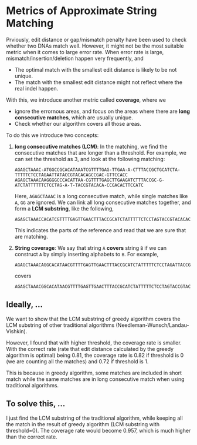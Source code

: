 # Metrics of Approximate String Matching

Prviously, edit distance or gap/mismatch penalty have been used to check whether two DNAs match well. However, it might not be the most suitable metric when it comes to large error rate. When error rate is large, mismatch/insertion/deletion happen very frequently, and

- The optimal match with the smallest edit distance is likely to be not unique.
- The match with the smallest edit distance might not reflect where the real indel happen.

With this, we introduce another metric called **coverage**, where we

- ignore the errornous areas, and focus on the areas where there are **long consecutive matches**, which are usually unique.
- Check whether our algorithm covers all those areas.

To do this we introduce two concepts:

1. **long consecutive matches (LCM)**: In the matching, we find the consecutive matches that are longer than a threshold. For example, we can set the threshold as 3, and look at the following matching:

   ```
   AGAGCTAAAC-ATGGCCGCACATAAATCGTTTTGAG-TTGAA-A-CTTTACCGCTGCATCTA-TTTTTCTCCTAGAATTATACCGTACACAGCCGAC-GTTCCACC
   AGAGCTAAACAAGGGGCCCACATTAA-CGTTTTGAGCTTGAAGATCTTTACCGC-G-ATCTATTTTTTCTCCTAG-A-T-TACCGTACACA-CCGACACTTCCATC
   ```

   Here, `AGAGCTAAAC` is a long consecutive match, while single matches like `A`, `GG` are ignored. We can link all long consecutive matches together, and form a **LCM substring**, like the following,

   ```
   AGAGCTAAACCACATCGTTTTGAGTTGAACTTTACCGCATCTATTTTTCTCCTAGTACCGTACACACCGACTTCCAC
   ```

   This indicates the parts of the reference and read that we are sure that are matching.

2. **String coverage**: We say that string `A` **covers** string `B` if we can construct `A` by simply inserting alphabets to `B`. For example,

   ```
   AGAGCTAAACAGGCACATAACGTTTTGAGTTGAACTTTACCGCATCTATTTTTCTCCTAGATTACCGTACACACCGACTTCCAC
   ```

   covers

   ```
   AGAGCTAAACGGCACATAACGTTTTGAGTTGAACTTTACCGCATCTATTTTTCTCCTAGTACCGTACACACCGACTTCCAC
   ```

## Ideally, ...

We want to show that the LCM substring of greedy algorithm covers the LCM substring of other traditional algorithms (Needleman-Wunsch/Landau-Vishkin).

However, I found that with higher threshold, the coverage rate is smaller. With the correct rate (rate that edit distance calculated by the greedy algorithm is optimal) being 0.81, the coverage rate is 0.82 if threshold is 0 (we are counting all the matches) and 0.72 if threshold is 1.

This is because in greedy algorithm, some matches are included in short match while the same matches are in long consecutive match when using traditional algorithms.

## To solve this, ...

I just find the LCM substring of the traditional algorithm, while keeping all the match in the result of greedy algorithm (LCM substring with threshold=0). The coverage rate would become 0.957, which is much higher than the correct rate.